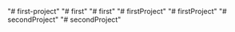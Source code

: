 "# first-project" 
"# first" 
"# first" 
"# firstProject" 
"# firstProject" 
"# secondProject" 
"# secondProject" 

